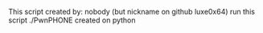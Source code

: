 This script created by: nobody (but nickname on github luxe0x64)
run this script ./PwnPHONE
created on python

